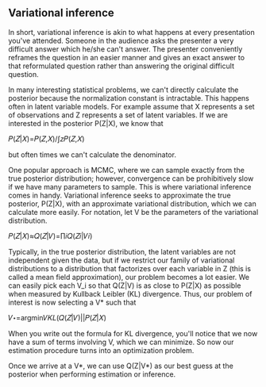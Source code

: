 ## Variational inference

In short, variational inference is akin to what happens at every presentation you've attended. Someone in the audience asks the presenter a very difficult answer which he/she can't answer. The presenter conveniently reframes the question in an easier manner and gives an exact answer to that reformulated question rather than answering the original difficult question. 

In many interesting statistical problems, we can't directly calculate the posterior because the normalization constant is intractable. This happens often in latent variable models. For example assume that X represents a set of observations and Z represents a set of latent variables. If we are interested in the posterior P(Z|X), we know that

𝑃(𝑍|𝑋)=𝑃(𝑍,𝑋)/∫𝑧𝑃(𝑍,𝑋)

but often times we can't calculate the denominator.
 
One popular approach is MCMC, where we can sample exactly from the true posterior distribution; however, convergence can be prohibitively slow if we have many parameters to sample. This is where variational inference comes in handy. Variational inference seeks to approximate the true posterior, P(Z|X), with an approximate variational distribution, which we can calculate more easily. For notation, let V be the parameters of the variational distribution.

𝑃(𝑍|𝑋)≈𝑄(𝑍|𝑉)=∏𝑖𝑄(𝑍𝑖|𝑉𝑖)

Typically, in the true posterior distribution, the latent variables are not independent given the data, but if we restrict our family of variational distributions to a distribution that factorizes over each variable in Z (this is called a mean field approximation), our problem becomes a lot easier. We can easily pick each V_i so that Q(Z|V) is as close to P(Z|X) as possible when measured by Kullback Leibler (KL) divergence. Thus, our problem of interest is now selecting a V* such that

𝑉⋆=argmin𝑉𝐾𝐿(𝑄(𝑍|𝑉)||𝑃(𝑍|𝑋)

When you write out the formula for KL divergence, you'll notice that we now have a sum of terms involving V, which we can minimize. So now our estimation procedure turns into an optimization problem.

Once we arrive at a V*, we can use Q(Z|V*) as our best guess at the posterior when performing estimation or inference.